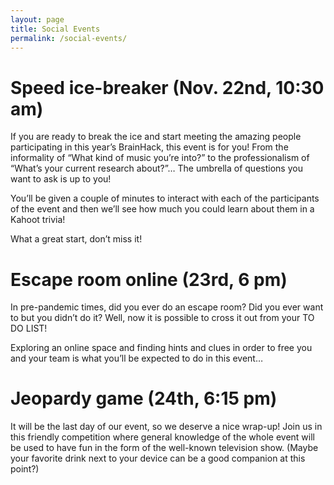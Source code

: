```yaml
---
layout: page
title: Social Events
permalink: /social-events/
---
```


# Speed ice-breaker (Nov. 22nd, 10:30 am)

If you are ready to break the ice and start meeting the amazing people participating in this year’s BrainHack, this event is for you! From the informality of “What kind of music you’re into?” to the professionalism of “What’s your current research about?”… The umbrella of questions you want to ask is up to you!

You’ll be given a couple of minutes to interact with each of the participants of the event and then we’ll see how much you could learn about them in a Kahoot trivia!

What a great start, don’t miss it!

# Escape room online (23rd, 6 pm)

In pre-pandemic times, did you ever do an escape room? Did you ever want to but you didn’t do it? Well, now it is possible to cross it out from your TO DO LIST!

Exploring an online space and finding hints and clues in order to free you and your team is what you’ll be expected to do in this event…

# Jeopardy game (24th, 6:15 pm)

It will be the last day of our event, so we deserve a nice wrap-up! Join us in this friendly competition where general knowledge of the whole event will be used to have fun in the form of the well-known television show. (Maybe your favorite drink next to your device can be a good companion at this point?)
